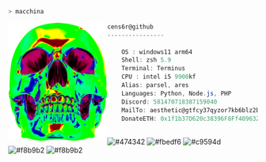 ```zsh
> macchina
```

<img align="left" src="./assets/skidskull.png" width="200" /> 

```csharp
cens6r@github
----------------

    OS : windows11 arm64
    Shell: zsh 5.9
    Terminal: Terminus
    CPU : intel i5 9900kf
    Alias: parsel, ares
    Languages: Python, Node.js, PHP
    Discord: 581470718387159040
    MailTo: aesthetic@gtfcy37qyzor7kb6blz2buwuu5u7qjkycasjdf3yaslibkbyhsxub4yd.onion
    DonateETH: 0x1f1b37D620c38396F8Ff40963221BE8662389CD6
```

<p align="left">
  &nbsp; &nbsp; &nbsp; &nbsp; &nbsp;&nbsp; &nbsp; &nbsp; &nbsp; &nbsp;&nbsp; &nbsp; &nbsp; &nbsp; &nbsp; &nbsp; &nbsp; &nbsp; &nbsp; &nbsp; &nbsp;&nbsp; &nbsp; &nbsp; &nbsp; &nbsp;&nbsp; &nbsp; &nbsp; &nbsp; &nbsp;
  <img alt="#474342" src="https://via.placeholder.com/15/ADBAC7/000000?text=+" width="25" height="20" />
  <img alt="#fbedf6" src="https://via.placeholder.com/15/6CB6FF/000000?text=+" width="25" height="20" />
  <img alt="#c9594d" src="https://via.placeholder.com/15/F47067/000000?text=+" width="25" height="20" />
  <img alt="#f8b9b2" src="https://via.placeholder.com/15/DCBDFB/000000?text=+" width="25" height="20" />
  <img alt="#f8b9b2" src="https://via.placeholder.com/15/57ab5a/000000?text=+" width="25" height="20" />
</p>
